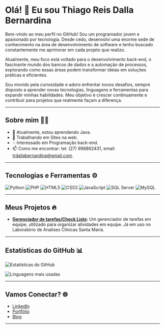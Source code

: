# Olá! 👋 Eu sou Thiago Reis Dalla Bernardina

Bem-vindo ao meu perfil no GitHub! Sou um programador jovem e apaixonado por tecnologia. Desde cedo, desenvolvi uma enorme sede de conhecimento na área de desenvolvimento de software e tenho buscado constantemente me aprimorar em cada projeto que realizo.

Atualmente, meu foco está voltado para o desenvolvimento back-end, o fascinante mundo dos bancos de dados e a automação de processos, explorando como essas áreas podem transformar ideias em soluções práticas e eficientes.

Sou movido pela curiosidade e adoro enfrentar novos desafios, sempre disposto a aprender novas tecnologias, linguagens e ferramentas para expandir minhas habilidades. Meu objetivo é crescer continuamente e contribuir para projetos que realmente façam a diferença.

---

## Sobre mim 🧑‍💻
- 🌱 Atualmente, estou aprendendo Java.
- 🔭 Trabalhando em Sites na web.
- 💡 Interessado em Programação back-end.
- 📫 Como me encontrar: tel: (27) 998862431, email: trdallabernardina@gmail.com.

---

## Tecnologias e Ferramentas ⚙️
![Python](https://img.shields.io/badge/-Python-3776AB?style=flat&logo=python&logoColor=white)
![PHP](https://img.shields.io/badge/-PHP-777BB4?style=flat&logo=php&logoColor=white)
![HTML5](https://img.shields.io/badge/-HTML5-E34F26?style=flat&logo=html5&logoColor=white)
![CSS3](https://img.shields.io/badge/-CSS3-1572B6?style=flat&logo=css3&logoColor=white)
![JavaScript](https://img.shields.io/badge/-JavaScript-F7DF1E?style=flat&logo=javascript&logoColor=black)
![SQL Server](https://img.shields.io/badge/-SQL%20Server-CC2927?style=flat&logo=microsoft-sql-server&logoColor=white)
![MySQL](https://img.shields.io/badge/-MySQL-4479A1?style=flat&logo=mysql&logoColor=white)

---

## Meus Projetos 🔥
- **[Gerenciador de tarefas/Check Lists]([link-do-repositorio](https://github.com/tbernardina/Check-List-Gerenciavel.git)):** Um gerenciador de tarefas em equipe, utilizado para organizar atividades em equipe. Já em uso no Laboratório de Analises Clínicas Santa Maria.

---

## Estatísticas do GitHub 📊
![Estatísticas do GitHub](https://github-readme-stats.vercel.app/api?username=tbernardina&show_icons=true&theme=radical)

![Linguagens mais usadas](https://github-readme-stats.vercel.app/api/top-langs/?username=tbernardina&layout=compact&theme=radical)

---

## Vamos Conectar? 🌐
- [LinkedIn](https://www.linkedin.com/in/thiago-reis-dalla-bernardina-6aa41b2b9/)
- [Portfólio](link)
- [Blog](link)

---
